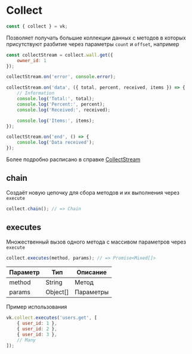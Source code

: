 # Collect

```js
const { collect } = vk;
```

Позволяет получать большие коллекции данных с методов в которых присутствуют разбитие через параметры `count` и `offset`, например

```js
const collectStream = collect.wall.get({
	owner_id: 1
});

collectStream.on('error', console.error);

collectStream.on('data', ({ total, percent, received, items }) => {
	// Information
	console.log('Total:', total);
	console.log('Percent:', percent);
	console.log('Received:', received);

	console.log('Items:', items);
});

collectStream.on('end', () => {
	console.log('Data received');
});
```

Более подробно расписано в справке [CollectStream](collect-stream.md)

## chain
Создаёт новую цепочку для сбора методов и их выполнения через `execute`

```js
collect.chain(); // => Chain
```

## executes
Множественный вызов одного метода с массивом параметров через `execute`

```js
collect.executes(method, params); // => Promise<Mixed[]>
```

| Параметр | Тип      | Описание  |
|----------|----------|-----------|
| method   | String   | Метод     |
| params   | Object[] | Параметры |

Пример использования

```js
vk.collect.executes('users.get', [
	{ user_id: 1 },
	{ user_id: 2 },
	{ user_id: 3 },
	// Many
]);
```

